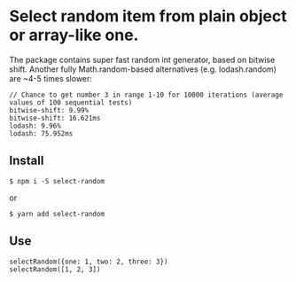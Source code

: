 # Select random item from plain object or array-like one.

The package contains super fast random int generator, based on bitwise shift. Another fully Math.random-based alternatives (e.g. lodash.random) are ~4-5 times slower:

```
// Chance to get number 3 in range 1-10 for 10000 iterations (average values of 100 sequential tests) 
bitwise-shift: 9.99%
bitwise-shift: 16.621ms
lodash: 9.96%
lodash: 75.952ms
```

## Install

```
$ npm i -S select-random
```
or
```
$ yarn add select-random
```

## Use

```
selectRandom({one: 1, two: 2, three: 3})
selectRandom([1, 2, 3])
```
